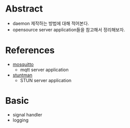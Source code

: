 # Abstract

- daemon 제작하는 방법에 대해 적어본다.
- opensource server application들을 참고해서 정리해보자.

# References

- [mosquitto](https://github.com/eclipse/mosquitto)
  - mqtt server application
- [stuntman](https://github.com/jselbie/stunserver)
  - STUN server application
  
# Basic

- signal handler
- logging
